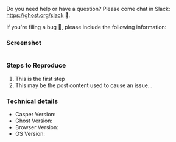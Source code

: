 Do you need help or have a question? Please come chat in Slack: https://ghost.org/slack 👫.

If you're filing a bug 🐛, please include the following information:

### Screenshot

![]()

### Steps to Reproduce
 
 1. This is the first step
 2. This may be the post content used to cause an issue...

### Technical details

* Casper Version:
* Ghost Version:
* Browser Version:
* OS Version:
